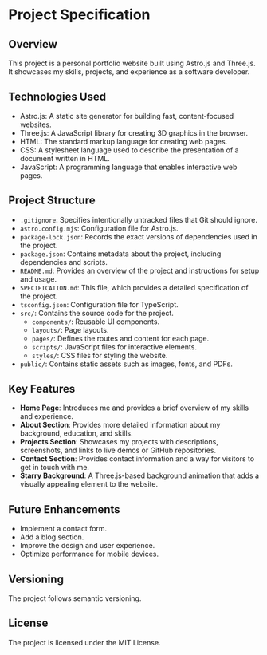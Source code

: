 # Project Specification

## Overview

This project is a personal portfolio website built using Astro.js and Three.js. It showcases my skills, projects, and experience as a software developer.

## Technologies Used

- Astro.js: A static site generator for building fast, content-focused websites.
- Three.js: A JavaScript library for creating 3D graphics in the browser.
- HTML: The standard markup language for creating web pages.
- CSS: A stylesheet language used to describe the presentation of a document written in HTML.
- JavaScript: A programming language that enables interactive web pages.

## Project Structure

- `.gitignore`: Specifies intentionally untracked files that Git should ignore.
- `astro.config.mjs`: Configuration file for Astro.js.
- `package-lock.json`: Records the exact versions of dependencies used in the project.
- `package.json`: Contains metadata about the project, including dependencies and scripts.
- `README.md`: Provides an overview of the project and instructions for setup and usage.
- `SPECIFICATION.md`: This file, which provides a detailed specification of the project.
- `tsconfig.json`: Configuration file for TypeScript.
- `src/`: Contains the source code for the project.
    - `components/`: Reusable UI components.
    - `layouts/`: Page layouts.
    - `pages/`: Defines the routes and content for each page.
    - `scripts/`: JavaScript files for interactive elements.
    - `styles/`: CSS files for styling the website.
- `public/`: Contains static assets such as images, fonts, and PDFs.

## Key Features

- **Home Page**: Introduces me and provides a brief overview of my skills and experience.
- **About Section**: Provides more detailed information about my background, education, and skills.
- **Projects Section**: Showcases my projects with descriptions, screenshots, and links to live demos or GitHub repositories.
- **Contact Section**: Provides contact information and a way for visitors to get in touch with me.
- **Starry Background**: A Three.js-based background animation that adds a visually appealing element to the website.

## Future Enhancements

- Implement a contact form.
- Add a blog section.
- Improve the design and user experience.
- Optimize performance for mobile devices.

## Versioning

The project follows semantic versioning.

## License

The project is licensed under the MIT License.